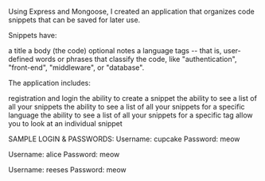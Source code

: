 Using Express and Mongoose, I created an application that organizes code snippets that can be saved for later use.

Snippets have:

a title
a body (the code)
optional notes
a language
tags -- that is, user-defined words or phrases that classify the code, like "authentication", "front-end", "middleware", or "database".

The application includes:

registration and login
the ability to create a snippet
the ability to see a list of all your snippets
the ability to see a list of all your snippets for a specific language
the ability to see a list of all your snippets for a specific tag
allow you to look at an individual snippet

SAMPLE LOGIN & PASSWORDS:
Username: cupcake
Password: meow

Username: alice
Password: meow

Username: reeses
Password: meow
